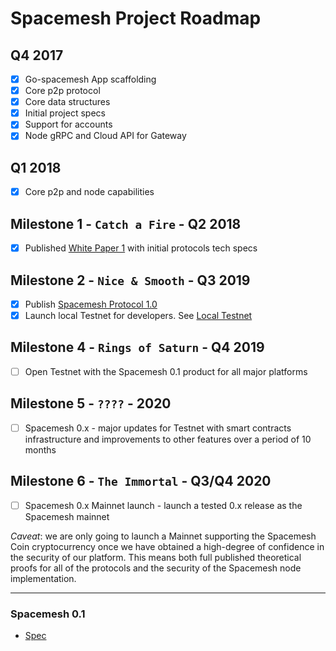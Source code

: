 # Spacemesh Project Roadmap

## Q4 2017
- [x] Go-spacemesh App scaffolding
- [x] Core p2p protocol
- [x] Core data structures
- [x] Initial project specs
- [x] Support for accounts
- [x] Node gRPC and Cloud API for Gateway

## Q1 2018
- [x] Core p2p and node capabilities

## Milestone 1 - `Catch a Fire` - Q2 2018
- [x] Published [White Paper 1](https://spacemesh.io/whitepaper1/) with initial protocols tech specs

## Milestone 2 - `Nice & Smooth` - Q3 2019
- [x] Publish [Spacemesh Protocol 1.0](https://spacemesh.io/spacemesh-protocol-v1-0/)
- [x] Launch local Testnet for developers. See [Local Testnet](https://testnet.spacemesh.io/#/local)

## Milestone 4 - `Rings of Saturn` - Q4 2019
- [ ] Open Testnet with the Spacemesh 0.1 product for all major platforms

## Milestone 5 - `????` - 2020
- [ ] Spacemesh 0.x - major updates for Testnet with smart contracts infrastructure and improvements to other features over a period of 10 months

## Milestone 6 - `The Immortal` - Q3/Q4 2020
- [ ] Spacemesh 0.x Mainnet launch - launch a tested 0.x release as the Spacemesh mainnet

*Caveat*: we are only going to launch a Mainnet supporting the Spacemesh Coin cryptocurrency once we have obtained a high-degree of confidence in the security of our platform. This means both full published theoretical proofs for all of the protocols and the security of the Spacemesh node implementation.

----

### Spacemesh 0.1
- [Spec](https://github.com/spacemeshos/product/blob/master/spacemesh01.md)
